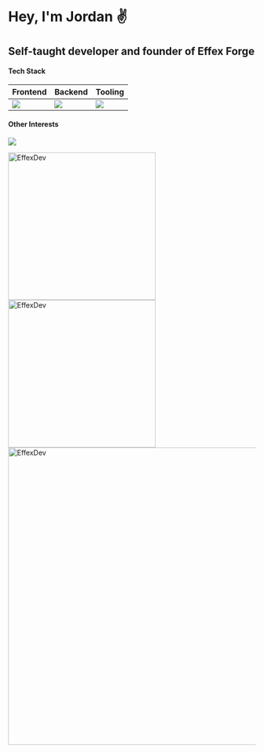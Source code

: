 <h1>Hey, I'm Jordan ✌️</h1>
<h2>Self-taught developer and founder of Effex Forge</h2>

<h4>Tech Stack</h4>
<table>
  <thead>
    <tr>
      <th>Frontend</th>
      <th>Backend</th>
      <th>Tooling</th>
    </tr>
  </thead>
  <tbody>
    <tr>
      <td><img src="https://skillicons.dev/icons?i=js,ts,react,nextjs,tailwind&theme=dark" /></td>
      <td><img src="https://skillicons.dev/icons?i=nodejs,postgres,gcp,firebase&theme=dark" /></td>
      <td><img src="https://skillicons.dev/icons?i=notion,vercel,vscode,arch&theme=dark" /></td>
    </tr>
  </tbody>
</table>

<h4>Other Interests</h4>
<p>
    <img src="https://skillicons.dev/icons?i=go,rust,kubernetes&theme=light" />
</p>
<p>
    <img src="http://github-profile-summary-cards.vercel.app/api/cards/repos-per-language?username=EffexDev&theme=dark" alt="EffexDev" width="300" />
    <img src="http://github-profile-summary-cards.vercel.app/api/cards/stats?username=EffexDev&theme=dark" alt="EffexDev" width="300" />
    <img src="http://github-profile-summary-cards.vercel.app/api/cards/profile-details?username=EffexDev&theme=dark" alt="EffexDev" width="605" />
</p>

<h1></h1>

